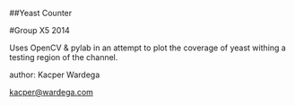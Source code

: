 ##Yeast Counter

#Group X5 2014

Uses OpenCV & pylab in an attempt to plot the coverage of yeast
withing a testing region of the channel.

author:
Kacper Wardega

kacper@wardega.com
